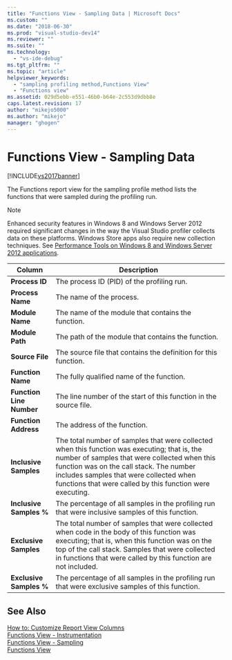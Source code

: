 ```yaml
---
title: "Functions View - Sampling Data | Microsoft Docs"
ms.custom: ""
ms.date: "2018-06-30"
ms.prod: "visual-studio-dev14"
ms.reviewer: ""
ms.suite: ""
ms.technology: 
  - "vs-ide-debug"
ms.tgt_pltfrm: ""
ms.topic: "article"
helpviewer_keywords: 
  - "sampling profiling method,Functions View"
  - "Functions view"
ms.assetid: 029d5ebb-e551-46b0-b64e-2c553d9dbb8e
caps.latest.revision: 17
author: "mikejo5000"
ms.author: "mikejo"
manager: "ghogen"
---
```

# Functions View - Sampling Data
[!INCLUDE[vs2017banner](../includes/vs2017banner.md)]

  
The Functions report view for the sampling profile method lists the functions that were sampled during the profiling run.  
  
> [!NOTE]
>  Enhanced security features in Windows 8 and Windows Server 2012 required significant changes in the way the Visual Studio profiler collects data on these platforms. Windows Store apps also require new collection techniques. See [Performance Tools on Windows 8 and Windows Server 2012 applications](../profiling/performance-tools-on-windows-8-and-windows-server-2012-applications.md).  
  
|Column|Description|  
|------------|-----------------|  
|**Process ID**|The process ID (PID) of the profiling run.|  
|**Process Name**|The name of the process.|  
|**Module Name**|The name of the module that contains the function.|  
|**Module Path**|The path of the module that contains the function.|  
|**Source File**|The source file that contains the definition for this function.|  
|**Function Name**|The fully qualified name of the function.|  
|**Function Line Number**|The line number of the start of this function in the source file.|  
|**Function Address**|The address of the function.|  
|**Inclusive Samples**|The total number of samples that were collected when this function was executing; that is, the number of samples that were collected when this function was on the call stack. The number includes samples that were collected when functions that were called by this function were executing.|  
|**Inclusive Samples %**|The percentage of all samples in the profiling run that were inclusive samples of this function.|  
|**Exclusive Samples**|The total number of samples that were collected when code in the body of this function was executing; that is, when this function was on the top of the call stack. Samples that were collected in functions that were called by this function are not included.|  
|**Exclusive Samples %**|The percentage of all samples in the profiling run that were exclusive samples of this function.|  
  
## See Also  
 [How to: Customize Report View Columns](../profiling/how-to-customize-report-view-columns.md)   
 [Functions View - Instrumentation](../profiling/functions-view-dotnet-memory-instrumentation-data.md)   
 [Functions View - Sampling](../profiling/functions-view-dotnet-memory-sampling-data.md)   
 [Functions View](../profiling/functions-view-instrumentation-data.md)



